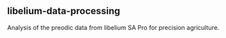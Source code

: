 ## libelium-data-processing
Analysis of the preodic data from libelium SA Pro for precision agriculture.
